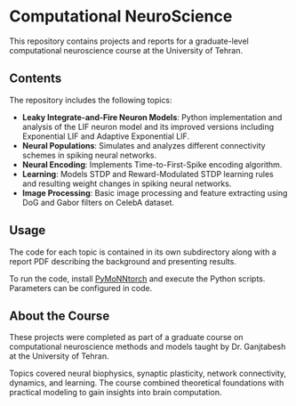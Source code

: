 # Computational NeuroScience

This repository contains projects and reports for a graduate-level computational neuroscience course at the University of Tehran.

## Contents

The repository includes the following topics:

- **Leaky Integrate-and-Fire Neuron Models**: Python implementation and analysis of the LIF neuron model and its improved versions including Exponential LIF and Adaptive Exponential LIF.
- **Neural Populations**: Simulates and analyzes different connectivity schemes in spiking neural networks.
- **Neural Encoding**: Implements Time-to-First-Spike encoding algorithm.
- **Learning**: Models STDP and Reward-Modulated STDP learning rules and resulting weight changes in spiking neural networks.
- **Image Processing**: Basic image processing and feature extracting using DoG and Gabor filters on CelebA dataset.

## Usage

The code for each topic is contained in its own subdirectory along with a report PDF describing the background and presenting results.

To run the code, install [PyMoNNtorch](https://github.com/Ganjtabesh-Lab/PymoNNtorch) and execute the Python scripts. Parameters can be configured in code.

## About the Course

These projects were completed as part of a graduate course on computational neuroscience methods and models taught by Dr. Ganjtabesh at the University of Tehran.

Topics covered neural biophysics, synaptic plasticity, network connectivity, dynamics, and learning. The course combined theoretical foundations with practical modeling to gain insights into brain computation.
